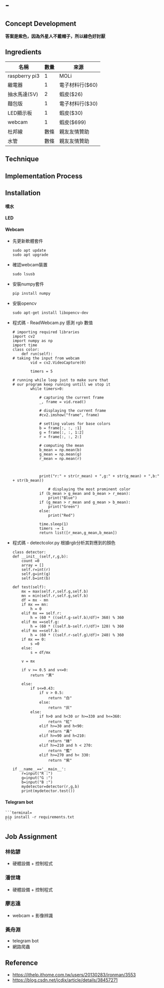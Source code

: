 # -

## Concept Development

**答案是紫色，因為外星人不戴帽子，所以綠色好討厭**

## Ingredients

| 名稱          | 數量 | 來源            |
| ------------- | ---- | --------------- |
| raspberry pi3 | 1    | MOLi            |
| 繼電器        | 1    | 電子材料行($60) |
| 抽水馬達(5V)  | 2    | 蝦皮($26)       |
| 麵包版        | 1    | 電子材料行($30) |
| LED顯示板     | 1    | 蝦皮($30)       |
| webcam        | 1    | 蝦皮($699) |
| 杜邦線        | 數條 | 親友友情贊助  |
| 水管          | 數條 | 親友友情贊助   |

## Technique

## Implementation Process

## Installation

#### 噴水


#### LED

#### Webcam
- 先更新軟體套件
    ```terminal=
    sudo apt update
    sudo apt upgrade
    ```

- 確認webcam裝置
    ```terminal=
    sudo lsusb
    ```

- 安裝numpy套件
    ```terminal=
    pip install numpy
    ```

- 安裝opencv
    ```terminal=
    sudo apt-get install libopencv-dev
    ```

- 程式碼 - ReadWebcam.py
    感測 rgb 數值

    ```terminal=
    # importing required libraries
    import cv2
    import numpy as np
    import time
    class color:
        def run(self):
    # taking the input from webcam
            vid = cv2.VideoCapture(0)

            timers = 5

    # running while loop just to make sure that
    # our program keep running untill we stop it
            while timers>0:

                # capturing the current frame
                _, frame = vid.read()

                # displaying the current frame
                #cv2.imshow("frame", frame)

                # setting values for base colors
                b = frame[:, :, :1]
                g = frame[:, :, 1:2]
                r = frame[:, :, 2:]

                # computing the mean
                b_mean = np.mean(b)
                g_mean = np.mean(g)
                r_mean = np.mean(r)



                print("r:" + str(r_mean) + ",g:" + str(g_mean) + ",b:" + str(b_mean))

                    # displaying the most prominent color
                if (b_mean > g_mean and b_mean > r_mean):
                    print("Blue")
                if (g_mean > r_mean and g_mean > b_mean):
                    print("Green")
                else:
                    print("Red")

                time.sleep(1)
                timers -= 1
                return list([r_mean,g_mean,b_mean])
    ```

- 程式碼 - detectcolor.py
    根據rgb分析其對應到的顏色

    ```terminal=
    class detector:
    def __init__(self,r,g,b):
        count =0
        array = []
        self.r=int(r)
        self.g=int(g)
        self.b=int(b)
        
    def test(self):
        mx = max(self.r,self.g,self.b)
        mn = min(self.r,self.g,self.b)
        df = mx - mn
        if mx == mn:
            h = 0
        elif mx == self.r:
            h = (60 * ((self.g-self.b)/df)+ 360) % 360
        elif mx ==self.g:
            h = (60 * ((self.b-self.r)/df)+ 120) % 360
        elif mx ==self.b:
            h = (60 * ((self.r-self.g)/df)+ 240) % 360
        if mx == 0:
            s =0
        else:
            s = df/mx
        
        v = mx

        if v >= 0.5 and v<=0:
            return "黑"

        else:
            if s<=0.43:
                if v > 0.5:
                    return "白"
                else:
                    return "灰"
            else:
                if h>0 and h<30 or h>=330 and h<=360:
                    return "紅"
                elif h>=30 and h<90:
                    return "黃"
                elif h>=90 and h<210:
                    return "綠"
                elif h>=210 and h < 270:
                    return "藍"
                elif h>=270 and h< 330:
                    return "紫"

    if __name__=='__main__':
        r=input("R :")
        g=input("G :")
        b=input("B :")
        mydetector=detector(r,g,b)
        print(mydetector.test())
    ```


#### Telegram bot


    ```terminal=
    pip install -r requirements.txt
    ```

## Job Assignment

### 林佑諺

- 硬體設備 + 控制程式

### 潘世瑋

- 硬體設備 + 控制程式

### 廖志遠

- webcam + 影像辨識

### 黃舟淵

- telegram bot
- 網路爬蟲

## Reference

-   https://ithelp.ithome.com.tw/users/20130283/ironman/3553
-   https://blog.csdn.net/jcdjx/article/details/38457271
